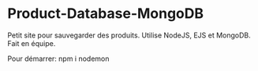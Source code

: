 # Product-Database-MongoDB
Petit site pour sauvegarder des produits. Utilise NodeJS, EJS et MongoDB. Fait en équipe.

Pour démarrer:
npm i
nodemon
